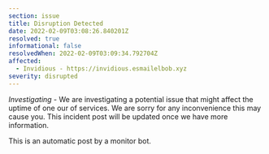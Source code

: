 ```yaml
---
section: issue
title: Disruption Detected
date: 2022-02-09T03:08:26.840201Z
resolved: true
informational: false
resolvedWhen: 2022-02-09T03:09:34.792704Z
affected:
  - Invidious - https://invidious.esmailelbob.xyz
severity: disrupted
---
```

*Investigating* - We are investigating a potential issue that might affect the uptime of one our of services. We are sorry for any inconvenience this may cause you. This incident post will be updated once we have more information.

This is an automatic post by a monitor bot.
        